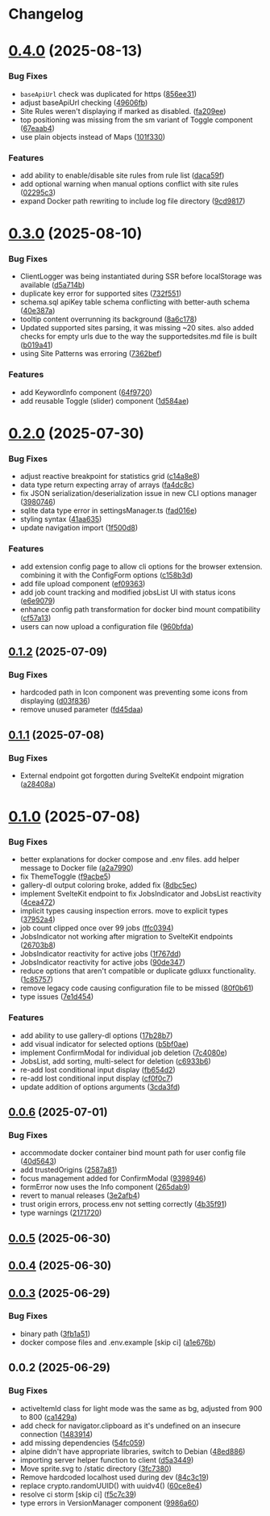 # Changelog

# [0.4.0](https://github.com/gdluxx/gdluxx/compare/v0.3.0...v0.4.0) (2025-08-13)


### Bug Fixes

* `baseApiUrl` check was duplicated for https ([856ee31](https://github.com/gdluxx/gdluxx/commit/856ee31dec415295becc6210bc71da3b2d452b73))
* adjust baseApiUrl checking ([49606fb](https://github.com/gdluxx/gdluxx/commit/49606fb6c75e7d2e7679554d8aba45d3dad3860c))
* Site Rules weren't displaying if marked as disabled. ([fa209ee](https://github.com/gdluxx/gdluxx/commit/fa209eef3a39fff23acf36f19757d6671506124c))
* top positioning was missing from the sm variant of Toggle component ([67eaab4](https://github.com/gdluxx/gdluxx/commit/67eaab4b31aaeb6584ef9d35498bce9a192342e4))
* use plain objects instead of Maps ([101f330](https://github.com/gdluxx/gdluxx/commit/101f33067f21100d9b6135f690b90d848bf85655))


### Features

* add ability to enable/disable site rules from rule list ([daca59f](https://github.com/gdluxx/gdluxx/commit/daca59f3a9a78c6cef502083e41e4b8d4c9af131))
* add optional warning when manual options conflict with site rules ([02295c3](https://github.com/gdluxx/gdluxx/commit/02295c337ffc96ef47d88ea36a68b621ba909a8d))
* expand Docker path rewriting to include log file directory ([9cd9817](https://github.com/gdluxx/gdluxx/commit/9cd9817be836379cf7cce4a07b74b4ab8572092c))

# [0.3.0](https://github.com/gdluxx/gdluxx/compare/v0.2.0...v0.3.0) (2025-08-10)


### Bug Fixes

* ClientLogger was being instantiated during SSR before localStorage was available ([d5a714b](https://github.com/gdluxx/gdluxx/commit/d5a714bbd89ea7af6cd544817af4a612481819f1))
* duplicate key error for supported sites ([732f551](https://github.com/gdluxx/gdluxx/commit/732f551dfc1a9955647383fe50998d0101083ba2))
* schema.sql apiKey table schema conflicting with better-auth schema ([40e387a](https://github.com/gdluxx/gdluxx/commit/40e387a6a92619395afa2488503341e5d884e5da))
* tooltip content overrunning its background ([8a6c178](https://github.com/gdluxx/gdluxx/commit/8a6c178b988638f1420a848f687d4297b16e67d2))
* Updated supported sites parsing, it was missing ~20 sites. also added checks for empty urls due to the way the supportedsites.md file is built ([b019a41](https://github.com/gdluxx/gdluxx/commit/b019a4169917c79d7d257dcf40d60db5bb78cc85))
* using Site Patterns was erroring ([7362bef](https://github.com/gdluxx/gdluxx/commit/7362befc735f28df1e2ce318fb679a9f510c8f98))


### Features

* add KeywordInfo component ([64f9720](https://github.com/gdluxx/gdluxx/commit/64f9720ca7f40d0e3e1c6bd690710a8522561ae1))
* add reusable Toggle (slider) component ([1d584ae](https://github.com/gdluxx/gdluxx/commit/1d584ae005b1cd654e2a626025ac2e7fdc57f48d))

# [0.2.0](https://github.com/gdluxx/gdluxx/compare/v0.1.2...v0.2.0) (2025-07-30)


### Bug Fixes

* adjust reactive breakpoint for statistics grid ([c14a8e8](https://github.com/gdluxx/gdluxx/commit/c14a8e890e351d6f1bdda9d1d2252f0f1bf5f8b4))
* data type return expecting array of arrays ([fa4dc8c](https://github.com/gdluxx/gdluxx/commit/fa4dc8ca50dd70a7cc4e2b572916ffc7900aa374))
* fix JSON serialization/deserialization issue in new CLI options manager ([3980746](https://github.com/gdluxx/gdluxx/commit/3980746883c5a0bce591d3609cb801627ccc00cb))
* sqlite data type error in settingsManager.ts ([fad016e](https://github.com/gdluxx/gdluxx/commit/fad016eea79bbfccb775a159d8874e2dfeb8618b))
* styling syntax ([41aa635](https://github.com/gdluxx/gdluxx/commit/41aa635e809be7cb646e961064ab928df77dac3f))
* update navigation import ([1f500d8](https://github.com/gdluxx/gdluxx/commit/1f500d8ce842ff057aef8b0557477b6829c0463b))


### Features

* add extension config page to allow cli options for the browser extension. combining it with the ConfigForm options ([c158b3d](https://github.com/gdluxx/gdluxx/commit/c158b3d34d978e2b27c6af58c54f2c78be46952d))
* add file upload component ([ef09363](https://github.com/gdluxx/gdluxx/commit/ef09363716775f33b02d6d930623c486b26e0e84))
* add job count tracking and modified jobsList UI with status icons ([e6e9079](https://github.com/gdluxx/gdluxx/commit/e6e9079b69c7bdaee517d883b289178f78338a05))
* enhance config path transformation for docker bind mount compatibility ([cf57a13](https://github.com/gdluxx/gdluxx/commit/cf57a134543a222db3aeafe65c6040dea98775a7))
* users can now upload a configuration file ([960bfda](https://github.com/gdluxx/gdluxx/commit/960bfda2676cb0be3e8f794ce08cc34ff5a4d862))

## [0.1.2](https://github.com/gdluxx/gdluxx/compare/v0.1.1...v0.1.2) (2025-07-09)


### Bug Fixes

* hardcoded path in Icon component was preventing some icons from displaying ([d03f836](https://github.com/gdluxx/gdluxx/commit/d03f836445bbf1cefd0f9ca0d42944e5a905edd1))
* remove unused parameter ([fd45daa](https://github.com/gdluxx/gdluxx/commit/fd45daa66ab091330c183847d79126978de32a24))

## [0.1.1](https://github.com/gdluxx/gdluxx/compare/v0.1.0...v0.1.1) (2025-07-08)


### Bug Fixes

* External endpoint got forgotten during SvelteKit endpoint migration ([a28408a](https://github.com/gdluxx/gdluxx/commit/a28408a857f3452af4d621dafb8afddc3e56338a))

# [0.1.0](https://github.com/gdluxx/gdluxx/compare/v0.0.6...v0.1.0) (2025-07-08)


### Bug Fixes

* better explanations for docker compose and .env files. add helper message to Docker file ([a2a7990](https://github.com/gdluxx/gdluxx/commit/a2a79902efae493a48e35e2b3ee8f9e812fb416c))
* fix ThemeToggle ([f9acbe5](https://github.com/gdluxx/gdluxx/commit/f9acbe553bd61e0904f1c0902291baafeb035dd2))
* gallery-dl output coloring broke, added fix ([8dbc5ec](https://github.com/gdluxx/gdluxx/commit/8dbc5ecddf8929df239399d358be43fc08ddc12f))
* implement SvelteKit endpoint to fix JobsIndicator and JobsList reactivity ([4cea472](https://github.com/gdluxx/gdluxx/commit/4cea472c32b0ecf5111dbedbd6854651c7c98a6c))
* implicit types causing inspection errors. move to explicit types ([37952a4](https://github.com/gdluxx/gdluxx/commit/37952a49a247c190bb9191fe716acdc97a36e5e6))
* job count clipped once over 99 jobs ([ffc0394](https://github.com/gdluxx/gdluxx/commit/ffc0394490b1c80cc66258dee8f36c120b6356b8))
* JobsIndicator not working after migration to SvelteKit endpoints ([26703b8](https://github.com/gdluxx/gdluxx/commit/26703b8bdd46ed873f65fba507d2f06bd7e0b1e7))
* JobsIndicator reactivity for active jobs ([1f767dd](https://github.com/gdluxx/gdluxx/commit/1f767dd903ea5492c997a71f604cd1052ffcf37e))
* JobsIndicator reactivity for active jobs ([90de347](https://github.com/gdluxx/gdluxx/commit/90de34712ca23f36e319cb13b87bc23ad90c7dca))
* reduce options that aren't compatible or duplicate gdluxx functionality. ([1c85757](https://github.com/gdluxx/gdluxx/commit/1c85757f3dc21d21f14dfe56c4de15a72fe27526))
* remove legacy code causing configuration file to be missed ([80f0b61](https://github.com/gdluxx/gdluxx/commit/80f0b61f218a305ece7ba4807ee8e520a459716d))
* type issues ([7e1d454](https://github.com/gdluxx/gdluxx/commit/7e1d45494d3f6615036c0f0bfcef612ad2a2b81d))


### Features

* add ability to use gallery-dl options ([17b28b7](https://github.com/gdluxx/gdluxx/commit/17b28b77e78c4cd447f4a0d150dd3c8a17ba70a1))
* add visual indicator for selected options ([b5bf0ae](https://github.com/gdluxx/gdluxx/commit/b5bf0ae9570eb66fff89f24bd268fab95619ae26))
* implement ConfirmModal for individual job deletion ([7c4080e](https://github.com/gdluxx/gdluxx/commit/7c4080ecf85a9c01182809906df45d217f781213))
* JobsList, add sorting, multi-select for deletion ([c6933b6](https://github.com/gdluxx/gdluxx/commit/c6933b681f7b313e16401fb62a964003cd4a7a14))
* re-add lost conditional input display ([fb654d2](https://github.com/gdluxx/gdluxx/commit/fb654d2d3a5fab7dd46e1deeb421bb5e4bb1f28d))
* re-add lost conditional input display ([cf0f0c7](https://github.com/gdluxx/gdluxx/commit/cf0f0c7e387ccee5ddca21930943e78fbaa070c1))
* update addition of options arguments ([3cda3fd](https://github.com/gdluxx/gdluxx/commit/3cda3fd525339516fb04a2bb6548daf60a5a8a7f))

## [0.0.6](https://github.com/gdluxx/gdluxx/compare/v0.0.5...v0.0.6) (2025-07-01)


### Bug Fixes

* accommodate docker container bind mount path for user config file ([40d5643](https://github.com/gdluxx/gdluxx/commit/40d5643fcc37413799e7de80866e059c90668be2))
* add trustedOrigins ([2587a81](https://github.com/gdluxx/gdluxx/commit/2587a81e745f44b24fdbae084910467996dcc24b))
* focus management added for ConfirmModal ([9398946](https://github.com/gdluxx/gdluxx/commit/9398946887e3cf1d65e019ce0442087442bae734))
* formError now uses the Info component ([265dab9](https://github.com/gdluxx/gdluxx/commit/265dab9cba4cdf3e8d44c5d2bdfd4ebfcd6b0272))
* revert to manual releases ([3e2afb4](https://github.com/gdluxx/gdluxx/commit/3e2afb4e66f35cc4c7c1713c81d07b32fd218fe7))
* trust origin errors, process.env not setting correctly ([4b35f91](https://github.com/gdluxx/gdluxx/commit/4b35f918364cb84e06b726a6dbd0c286fcd8927d))
* type warnings ([2171720](https://github.com/gdluxx/gdluxx/commit/2171720b06e724c0231ecf5737fb37bf2e8d675b))

## [0.0.5](https://github.com/gdluxx/gdluxx/compare/v0.0.4...v0.0.5) (2025-06-30)

## [0.0.4](https://github.com/gdluxx/gdluxx/compare/v0.0.3...v0.0.4) (2025-06-30)

## [0.0.3](https://github.com/gdluxx/gdluxx/compare/v0.0.2...v0.0.3) (2025-06-29)


### Bug Fixes

* binary path ([3fb1a51](https://github.com/gdluxx/gdluxx/commit/3fb1a519a2434831237f6ed17f0d451bf35c950a))
* docker compose files and .env.example [skip ci] ([a1e676b](https://github.com/gdluxx/gdluxx/commit/a1e676b9fbbe2794bd5a493a26a950906000803c))

## 0.0.2 (2025-06-29)


### Bug Fixes

* activeItemId class for light mode was the same as bg, adjusted from 900 to 800 ([ca1429a](https://github.com/gdluxx/gdluxx/commit/ca1429abe5cc12aea789bd94db280268ca013722))
* add check for navigator.clipboard as it's undefined on an insecure connection ([1483914](https://github.com/gdluxx/gdluxx/commit/14839144a495f504a715734c7b868c527a183d84))
* add missing dependencies ([54fc059](https://github.com/gdluxx/gdluxx/commit/54fc059e6c9c7538443d4cd72795868a686605b9))
* alpine didn't have appropriate libraries, switch to Debian ([48ed886](https://github.com/gdluxx/gdluxx/commit/48ed886591c7aa12a4ac5b2e2cf52e40c22c9b43))
* importing server helper function to client ([d5a3449](https://github.com/gdluxx/gdluxx/commit/d5a3449934e28d0feb6fccda123644371691f1a2))
* Move sprite.svg to /static directory ([3fc7380](https://github.com/gdluxx/gdluxx/commit/3fc7380a830a19361a240a1611eeda4bcdbd3670))
* Remove hardcoded localhost used during dev ([84c3c19](https://github.com/gdluxx/gdluxx/commit/84c3c19cfc9fc05c7054aa534d0c88abda3ff50a))
* replace crypto.randomUUID() with uuidv4() ([60ce8e4](https://github.com/gdluxx/gdluxx/commit/60ce8e4e7fde14b9724c7f667e6e79ad07f25cf7))
* resolve ci storm [skip ci] ([f5c7c39](https://github.com/gdluxx/gdluxx/commit/f5c7c39c92a4e42bcf590088fa6ddaad2be2ba4e))
* type errors in VersionManager component ([9986a60](https://github.com/gdluxx/gdluxx/commit/9986a60546fe8f6222b9f90452e9139f5fd649af))
